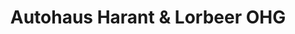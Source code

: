 ---
title: "Autohaus Harant & Lorbeer OHG"
url: /jena/autohaus-harant-und-lorbeer-ohg/
shop: Autowerkstatt
---